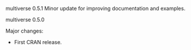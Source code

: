 multiverse 0.5.1
Minor update for improving documentation and examples.

multiverse 0.5.0

Major changes:
- First CRAN release.
